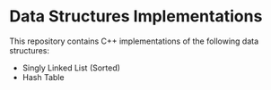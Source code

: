 # Data Structures Implementations

This repository contains C++ implementations of the following data structures:

* Singly Linked List (Sorted)
* Hash Table
